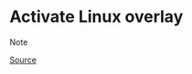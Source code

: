 # Activate Linux overlay

> [!NOTE]
> [Source](https://github.com/Nycta-b424b3c7/eww_activate-linux)

